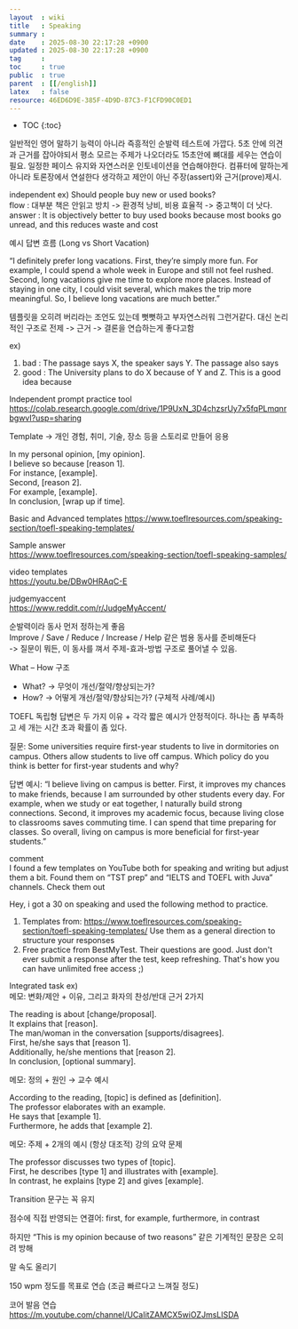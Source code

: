 ```yaml
---
layout  : wiki
title   : Speaking 
summary : 
date    : 2025-08-30 22:17:28 +0900
updated : 2025-08-30 22:17:28 +0900
tag     : 
toc     : true
public  : true
parent  : [[/english]]
latex   : false
resource: 46ED6D9E-385F-4D9D-87C3-F1CFD90C0ED1
---
```

* TOC
{:toc}

일반적인 영어 말하기 능력이 아니라 즉흥적인 순발력 테스트에 가깝다. 5초 안에 의견과 근거를 잡아야되서 평소 모르는 주제가 나오더라도 15초안에 뼈대를 세우는 연습이 필요. 일정한 페이스 유지와 자연스러운 인토네이션을 연습해야한다. 컴퓨터에 말하는게 아니라 토론장에서 연설한다 생각하고 제안이 아닌 주장(assert)와 근거(prove)제시.

independent ex) Should people buy new or used books?  
flow : 대부분 책은 안읽고 방치 -> 환경적 낭비, 비용 효율적 -> 중고책이 더 낫다.  
answer : It is objectively better to buy used books because most books go unread, and this reduces waste and cost

예시 답변 흐름 (Long vs Short Vacation)

“I definitely prefer long vacations. First, they’re simply more fun. For example, I could spend a whole week in Europe and still not feel rushed. Second, long vacations give me time to explore more places. Instead of staying in one city, I could visit several, which makes the trip more meaningful. So, I believe long vacations are much better.”

템플릿을 오히려 버리라는 조언도 있는데 뻣뻣하고 부자연스러워 그런거같다. 대신 논리적인 구조로 전제 -> 근거 -> 결론을 연습하는게 좋다고함  

ex)
1. bad : The passage says X, the speaker says Y. The passage also says
2. good : The University plans to do X because of Y and Z. This is a good idea because

Independent prompt practice tool
https://colab.research.google.com/drive/1P9UxN_3D4chzsrUy7x5fqPLmqnrbgwvI?usp=sharing

Template  -> 개인 경험, 취미, 기술, 장소 등을 스토리로 만들어 응용

In my personal opinion, [my opinion].  
I believe so because [reason 1].  
For instance, [example].  
Second, [reason 2].  
For example, [example].  
In conclusion, [wrap up if time].  

Basic and Advanced templates
https://www.toeflresources.com/speaking-section/toefl-speaking-templates/

Sample answer  
https://www.toeflresources.com/speaking-section/toefl-speaking-samples/

video templates  
https://youtu.be/DBw0HRAqC-E

judgemyaccent  
https://www.reddit.com/r/JudgeMyAccent/

순발력이라 동사 먼저 정하는게 좋음  
Improve / Save / Reduce / Increase / Help 같은 범용 동사를 준비해둔다  
-> 질문이 뭐든, 이 동사를 껴서 주제-효과-방법 구조로 풀어낼 수 있음.

What – How 구조  
- What? → 무엇이 개선/절약/향상되는가?
- How? → 어떻게 개선/절약/향상되는가? (구체적 사례/예시)

TOEFL 독립형 답변은 두 가지 이유 + 각각 짧은 예시가 안정적이다. 하나는 좀 부족하고 세 개는 시간 초과 확률이 좀 있다.

질문: Some universities require first-year students to live in dormitories on campus. Others allow students to live off campus. Which policy do you think is better for first-year students and why?

답변 예시:
“I believe living on campus is better. First, it improves my chances to make friends, because I am surrounded by other students every day. For example, when we study or eat together, I naturally build strong connections. Second, it improves my academic focus, because living close to classrooms saves commuting time. I can spend that time preparing for classes. So overall, living on campus is more beneficial for first-year students.”

comment  
I found a few templates on YouTube both for speaking and writing but adjust them a bit. Found them on “TST prep” and “IELTS and TOEFL with Juva” channels. Check them out

Hey, i got a 30 on speaking and used the following method to practice.
1. Templates from: https://www.toeflresources.com/speaking-section/toefl-speaking-templates/ Use them as a general direction to structure your responses
2. Free practice from BestMyTest. Their questions are good. Just don't ever submit a response after the test, keep refreshing. That's how you can have unlimited free access ;)

Integrated task ex)  
메모: 변화/제안 + 이유, 그리고 화자의 찬성/반대 근거 2가지

The reading is about [change/proposal].  
It explains that [reason].  
The man/woman in the conversation [supports/disagrees].  
First, he/she says that [reason 1].  
Additionally, he/she mentions that [reason 2].  
In conclusion, [optional summary].  

메모: 정의 + 원인 → 교수 예시

According to the reading, [topic] is defined as [definition].  
The professor elaborates with an example.  
He says that [example 1].  
Furthermore, he adds that [example 2].  

메모: 주제 + 2개의 예시 (항상 대조적) 강의 요약 문제

The professor discusses two types of [topic].  
First, he describes [type 1] and illustrates with [example].  
In contrast, he explains [type 2] and gives [example].  


Transition 문구는 꼭 유지

점수에 직접 반영되는 연결어: first, for example, furthermore, in contrast

하지만 “This is my opinion because of two reasons” 같은 기계적인 문장은 오히려 방해

말 속도 올리기

150 wpm 정도를 목표로 연습 (조금 빠르다고 느껴질 정도)

코어 발음 연습  
https://m.youtube.com/channel/UCaIitZAMCX5wiOZJmsLISDA
